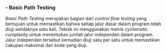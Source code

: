 ### - Basic Path Testing
*Basic Path Testing* merupakan bagian dari *control flow testing* yang bertujuan untuk memastikan bahwa setiap jalur dasar dalam program telah diuji setidaknya satu kali. Teknik ini menggunakan metrik *cyclomatic complexity* untuk menentukan jumlah jalur independen dalam program. Jalur independen tersebut kemudian diuji satu per satu untuk memastikan cakupan maksimal dari kode yang diuji.
